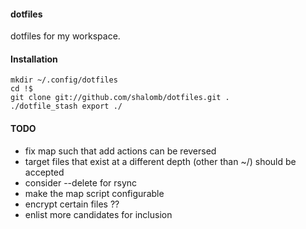 #### dotfiles

dotfiles for my workspace.

#### Installation

    mkdir ~/.config/dotfiles
    cd !$
    git clone git://github.com/shalomb/dotfiles.git .
    ./dotfile_stash export ./

#### TODO

* fix map such that add actions can be reversed
* target files that exist at a different depth (other than ~/) should be accepted
* consider --delete for rsync
* make the map script configurable
* encrypt certain files ??
* enlist more candidates for inclusion

